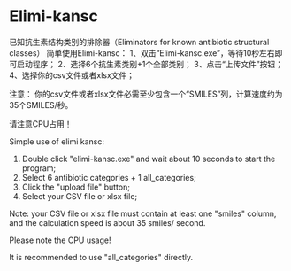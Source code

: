 # Elimi-kansc

已知抗生素结构类别的排除器（Eliminators for known antibiotic structural classes）
简单使用Elimi-kansc：
1、双击“Elimi-kansc.exe”，等待10秒左右即可启动程序；
2、选择6个抗生素类别+1个全部类别；
3、点击“上传文件”按钮；
4、选择你的csv文件或者xlsx文件；

注意：
你的csv文件或者xlsx文件必需至少包含一个“SMILES”列，计算速度约为35个SMILES/秒。

请注意CPU占用！




Simple use of elimi kansc: 
1. Double click "elimi-kansc.exe" and wait about 10 seconds to start the program;
2. Select 6 antibiotic categories + 1 all_categories;
3. Click the "upload file" button;
4. Select your CSV file or xlsx file;

Note: your CSV file or xlsx file must contain at least one "smiles" column, and the calculation speed is about 35 smiles/ second. 

Please note the CPU usage!



It is recommended to use "all_categories" directly.



